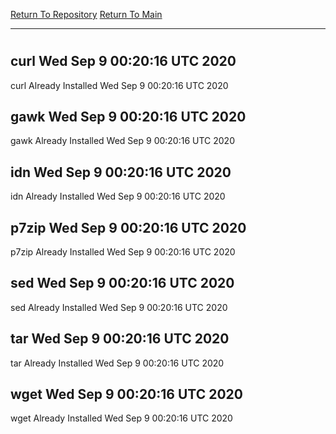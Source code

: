 [Return To Repository](https://github.com/deathbybandaid/piholeparser/)
[Return To Main](https://github.com/deathbybandaid/piholeparser/blob/master/RecentRunLogs/Mainlog.md)
____________________________________
# 
## curl Wed Sep  9 00:20:16 UTC 2020
curl Already Installed Wed Sep  9 00:20:16 UTC 2020
## gawk Wed Sep  9 00:20:16 UTC 2020
gawk Already Installed Wed Sep  9 00:20:16 UTC 2020
## idn Wed Sep  9 00:20:16 UTC 2020
idn Already Installed Wed Sep  9 00:20:16 UTC 2020
## p7zip Wed Sep  9 00:20:16 UTC 2020
p7zip Already Installed Wed Sep  9 00:20:16 UTC 2020
## sed Wed Sep  9 00:20:16 UTC 2020
sed Already Installed Wed Sep  9 00:20:16 UTC 2020
## tar Wed Sep  9 00:20:16 UTC 2020
tar Already Installed Wed Sep  9 00:20:16 UTC 2020
## wget Wed Sep  9 00:20:16 UTC 2020
wget Already Installed Wed Sep  9 00:20:16 UTC 2020
